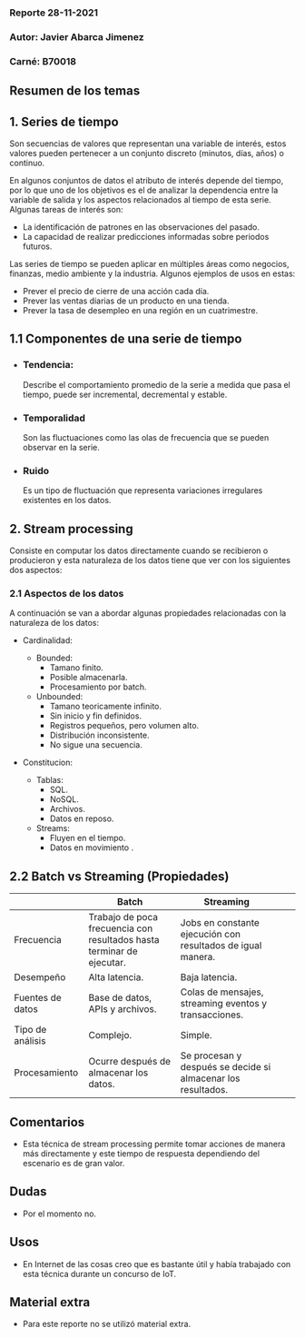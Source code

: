 ### Reporte 28-11-2021
### Autor: Javier Abarca Jimenez
### Carné: B70018
 
## Resumen de los temas
## 1. Series de tiempo
Son secuencias de valores que representan una variable de interés, estos valores pueden pertenecer a un conjunto discreto (minutos, días, años) o continuo.
 
En algunos conjuntos de datos el atributo de interés depende del tiempo, por lo que uno de los objetivos es el de analizar la dependencia entre la variable de salida y los aspectos relacionados al tiempo de esta serie. Algunas tareas de interés son:
 * La identificación de patrones en las observaciones del pasado.
 * La capacidad de realizar predicciones informadas sobre periodos futuros.
 
Las series de tiempo se pueden aplicar en múltiples áreas como negocios, finanzas, medio ambiente y la industria. Algunos ejemplos de usos en estas:
 * Prever el precio de cierre de una acción cada día.
 * Prever las ventas diarias de un producto en una tienda.
 * Prever la tasa de desempleo en una región en un cuatrimestre.
 
## 1.1 Componentes de una serie de tiempo
* ### Tendencia:
    Describe el comportamiento promedio de la serie a medida que pasa el tiempo, puede ser incremental, decremental y estable.
 
* ### Temporalidad
    Son las fluctuaciones como las olas de frecuencia que se pueden observar en la serie.
 
* ### Ruido
    Es un tipo de fluctuación que representa variaciones irregulares existentes en los datos.
 
## 2. Stream processing
Consiste en computar los datos directamente cuando se recibieron o producieron y esta naturaleza de los datos tiene que ver con los siguientes dos aspectos:
 
### 2.1 Aspectos de los datos
A continuación se van a abordar algunas propiedades relacionadas con la naturaleza de los datos:
* Cardinalidad:
    * Bounded:
        * Tamano finito.
        * Posible almacenarla.
        * Procesamiento por batch.
    * Unbounded:
        * Tamano teoricamente infinito.
        * Sin inicio y fin definidos.
        * Registros pequeños, pero volumen alto.
        * Distribución inconsistente.
        * No sigue una secuencia.
 
* Constitucion:
    * Tablas:
        * SQL.
        * NoSQL.
        * Archivos.
        * Datos en reposo.
    * Streams:
        * Fluyen en el tiempo.
        * Datos en movimiento .
 
## 2.2 Batch vs Streaming (Propiedades)
|                  | Batch                                                                | Streaming                                                   |   |   |
|------------------|----------------------------------------------------------------------|-------------------------------------------------------------|---|---|
| Frecuencia       | Trabajo de poca frecuencia con resultados hasta terminar de ejecutar. | Jobs en constante ejecución con resultados de igual manera.  |   |   |
| Desempeño        | Alta latencia.                                                        | Baja latencia.                                               |   |   |
| Fuentes de datos | Base de datos, APIs y archivos.                                       | Colas de mensajes, streaming eventos y transacciones.        |   |   |
| Tipo de análisis | Complejo.                                                             | Simple.                                                      |   |   |
| Procesamiento    | Ocurre después de almacenar los datos.                                | Se procesan y después se decide si almacenar los resultados. |   |   |
 
 
 
## Comentarios
  * Esta técnica de stream processing permite tomar acciones de manera más directamente y este tiempo de respuesta dependiendo del escenario es de gran valor.
 
## Dudas
  * Por el momento no.
 
## Usos
  * En Internet de las cosas creo que es bastante útil y había trabajado con esta técnica durante un concurso de IoT.
 
## Material extra
  * Para este reporte no se utilizó material extra.